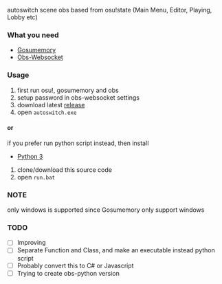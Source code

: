 autoswitch scene obs based from osu!state (Main Menu, Editor, Playing, Lobby etc)

### What you need
* [Gosumemory](https://github.com/l3lackShark/gosumemory)
* [Obs-Websocket](https://github.com/Palakis/obs-websocket/releases/)

### Usage
1. first run osu!, gosumemory and obs
2. setup password in obs-websocket settings
3. download latest [release](https://github.com/cupang-afk/autoswitch-obsu/releases/latest/download/autoswitch_0.4-alpha.zip) 
4. open `autoswitch.exe`

#### or
if you prefer run python script instead, then install 
* [Python 3](https://www.python.org/downloads/)
1. clone/download this source code
2. open `run.bat`

### NOTE
only windows is supported since Gosumemory only support windows  

### TODO
- [ ] Improving  
- [ ] Separate Function and Class, and make an executable instead python script
- [ ] Probably convert this to C# or Javascript  
- [ ] Trying to create obs-python version  
